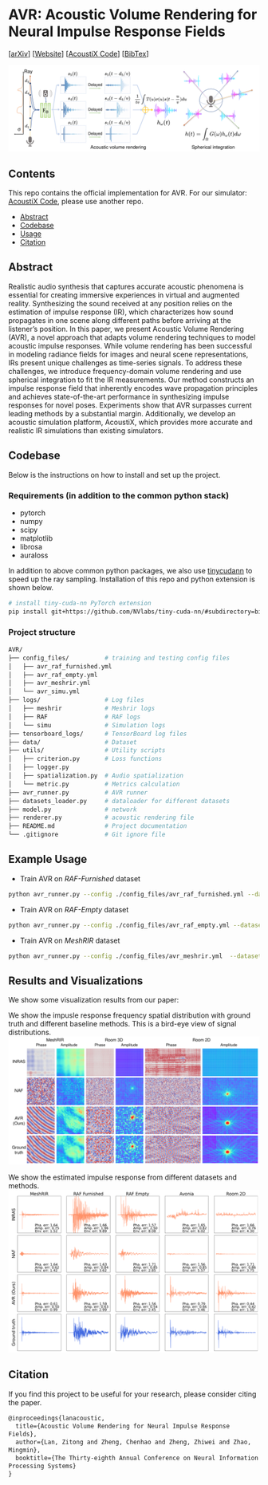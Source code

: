 # AVR: Acoustic Volume Rendering for Neural Impulse Response Fields

[[arXiv](https://arxiv.org/abs/2411.06307)] [[Website](https://zitonglan.github.io/project/avr/avr.html)] [[AcoustiX Code]()] [[BibTex](#citation)] 

![Figure Description](assets/method.png)

## Contents
This repo contains the official implementation for AVR. For our simulator: [AcoustiX Code](https://github.com/penn-waves-lab/AcoustiX), please use another repo.
- [Abstract](#abstract)
- [Codebase](#codebase)
- [Usage](#usage)
- [Citation](#citation)

## Abstract
Realistic audio synthesis that captures accurate acoustic phenomena is essential for creating immersive experiences in virtual and augmented reality. Synthesizing the sound received at any position relies on the estimation of impulse response (IR), which characterizes how sound propagates in one scene along different paths before arriving at the listener’s position. In this paper, we present Acoustic Volume Rendering (AVR), a novel approach that adapts volume rendering techniques to model acoustic impulse responses. While volume rendering has been successful in modeling radiance fields for images and neural scene representations, IRs present unique challenges as time-series signals. To address these challenges, we introduce frequency-domain volume rendering and use spherical integration to fit the IR measurements. Our method constructs an impulse response field that inherently encodes wave propagation principles and achieves state-of-the-art performance in synthesizing impulse responses for novel poses. Experiments show that AVR surpasses current leading methods by a substantial margin. Additionally, we develop an acoustic simulation platform, AcoustiX, which provides more accurate and realistic IR simulations than existing simulators.

## Codebase
Below is the instructions on how to install and set up the project.

### Requirements (in addition to the common python stack)

* pytorch
* numpy
* scipy
* matplotlib
* librosa
* auraloss

In addition to above common python packages, we also use [tinycudann](https://github.com/NVlabs/tiny-cuda-nn) to speed up the ray sampling. Installation of this repo and python extension is shown below.  

```sh
# install tiny-cuda-nn PyTorch extension
pip install git+https://github.com/NVlabs/tiny-cuda-nn/#subdirectory=bindings/torch
```

### Project structure

```sh
AVR/
├── config_files/          # training and testing config files
│   ├── avr_raf_furnished.yml
│   ├── avr_raf_empty.yml
│   ├── avr_meshrir.yml
│   └── avr_simu.yml       
├── logs/                  # Log files
│   ├── meshrir            # Meshrir logs
│   ├── RAF                # RAF logs
│   └── simu               # Simulation logs
├── tensorboard_logs/      # TensorBoard log files
├── data/                  # Dataset 
├── utils/                 # Utility scripts
│   ├── criterion.py       # Loss functions   
│   ├── logger.py          
│   ├── spatialization.py  # Audio spatialization        
│   └── metric.py          # Metrics calculation
├── avr_runner.py          # AVR runner
├── datasets_loader.py     # dataloader for different datasets
├── model.py               # network
├── renderer.py            # acoustic rendering file
├── README.md              # Project documentation
└── .gitignore             # Git ignore file
```

## Example Usage

* Train AVR on *RAF-Furnished* dataset
```sh
python avr_runner.py --config ./config_files/avr_raf_furnished.yml --dataset_dir ./data/RAF/FurnishedRoomSplit
```

* Train AVR on *RAF-Empty* dataset
```sh
python avr_runner.py --config ./config_files/avr_raf_empty.yml --dataset_dir ./data/RAF/EmptyRoomSplit
```

* Train AVR on *MeshRIR* dataset
```sh
python avr_runner.py --config ./config_files/avr_meshrir.yml  --dataset_dir ./data/MeshRIR
```

## Results and Visualizations
We show some visualization results from our paper:

We show the impusle response frequency spatial distribution with ground truth and different baseline methods. This is a bird-eye view of signal distributions.
![Figure Description](assets/wave_distributions.png)

We show the estimated impulse response from different datasets and methods.
![Figure Description](assets/signal.png)


## Citation
If you find this project to be useful for your research, please consider citing the paper.
```
@inproceedings{lanacoustic,
  title={Acoustic Volume Rendering for Neural Impulse Response Fields},
  author={Lan, Zitong and Zheng, Chenhao and Zheng, Zhiwei and Zhao, Mingmin},
  booktitle={The Thirty-eighth Annual Conference on Neural Information Processing Systems}
}
```
